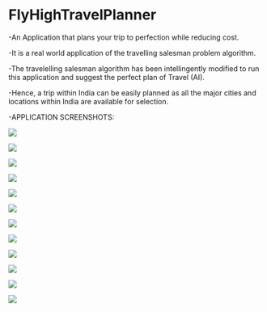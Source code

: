 # FlyHighTravelPlanner
-An Application that plans your trip to perfection while reducing cost.

-It is a real world application of the travelling salesman problem algorithm.

-The travelelling salesman algorithm has been intellingently modified to run this application and suggest the perfect plan of Travel (AI).

-Hence, a trip within India can be easily planned as all the major cities and locations within India are available for selection.



-APPLICATION SCREENSHOTS:

![](src/Screenshots/Screenshot%20(92).png)

![](src/Screenshots/Screenshot%20(93).png)

![](src/Screenshots/Screenshot%20(94).png)

![](src/Screenshots/Screenshot%20(95).png)

![](src/Screenshots/Screenshot%20(96).png)

![](src/Screenshots/Screenshot%20(97).png)

![](src/Screenshots/Screenshot%20(98).png)

![](src/Screenshots/Screenshot%20(99).png)

![](src/Screenshots/Screenshot%20(100).png)

![](src/Screenshots/Screenshot%20(101).png)

![](src/Screenshots/Screenshot%20(102).png)

![](src/Screenshots/Screenshot%20(103).png)
